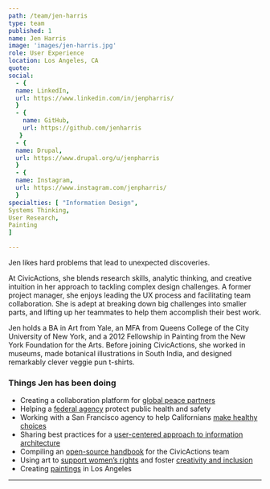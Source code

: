 ```yaml
---
path: /team/jen-harris
type: team
published: 1
name: Jen Harris
image: 'images/jen-harris.jpg'
role: User Experience
location: Los Angeles, CA
quote:
social: 
  - {
  name: LinkedIn,
  url: https://www.linkedin.com/in/jenpharris/
  }
  - {
    name: GitHub,
    url: https://github.com/jenharris
   }
  - {
  name: Drupal,
  url: https://www.drupal.org/u/jenpharris
  }
  - {
  name: Instagram,
  url: https://www.instagram.com/jenpharris/
  }
specialties: [ "Information Design",
Systems Thinking,
User Research,
Painting
]

---
```


Jen likes hard problems that lead to unexpected discoveries.

At CivicActions, she blends research skills, analytic thinking, and creative intuition in her approach to tackling complex design challenges. A former project manager, she enjoys leading the UX process and facilitating team collaboration. She is adept at breaking down big challenges into smaller parts, and lifting up her teammates to help them accomplish their best work.

Jen holds a BA in Art from Yale, an MFA from Queens College of the City University of New York, and a 2012 Fellowship in Painting from the New York Foundation for the Arts. Before joining CivicActions, she worked in museums, made botanical illustrations in South India, and designed remarkably clever veggie pun t-shirts.




### Things Jen has been doing
* Creating a collaboration platform for [global peace partners](https://civicactions.com/case-study/globalnet)
* Helping a [federal agency](https://www.dnfsb.gov/) protect public health and safety
* Working with a San Francisco agency to help Californians [make healthy choices](https://civicactions.com/case-study/eatfresh)
* Sharing best practices for a [user-centered approach to information architecture](https://youtu.be/bb9lrLlVeHM)
* Compiling an [open-source handbook](http://civicactions-handbook.readthedocs.io/en/latest/README/) for the CivicActions team
* Using art to [support women’s rights](https://www.press-citizen.com/story/entertainment/go-iowa-city/2017/02/14/nasty-women-art-exhbit-coming-iowa-city/97757584/) and foster [creativity and inclusion](http://www.publicspaceone.com/about/)
* Creating [paintings](http://jenpharris.com/selected-work/) in Los Angeles

-------------------------------

